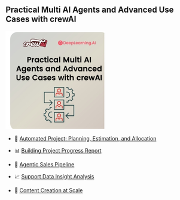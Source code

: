 ## Practical Multi AI Agents and Advanced Use Cases with crewAI

![logo2](https://github.com/micag2025/DeepLearningAI-CrewAI/blob/main/image2_community.deeplearning.ai.jpeg) 


- 🚀 [Automated Project: Planning, Estimation, and Allocation](https://github.com/micag2025/DeepLearningAI-CrewAI/tree/main/Practical_Multi_AI_Agents_and_Advanced_use_cases_with_CrewAI/Automated_project_planning_estimation_allocation)

- 📊 [Building Project Progress Report](https://github.com/micag2025/DeepLearningAI-CrewAI/tree/main/Practical_Multi_AI_Agents_and_Advanced_use_cases_with_CrewAI/Bulding_project_progress_report)

- 💼 [Agentic Sales Pipeline](https://github.com/micag2025/DeepLearningAI-CrewAI/tree/main/Practical_Multi_AI_Agents_and_Advanced_use_cases_with_CrewAI/Agentic_Sales_Pipelines)

- 📈 [Support Data Insight Analysis](https://github.com/micag2025/DeepLearningAI-CrewAI/tree/main/Practical_Multi_AI_Agents_and_Advanced_use_cases_with_CrewAI/Support_Data_Insight_Analysis)

- 📝 [Content Creation at Scale](https://github.com/micag2025/DeepLearningAI-CrewAI/tree/main/Practical_Multi_AI_Agents_and_Advanced_use_cases_with_CrewAI/Content_Creation_at_Scale)

